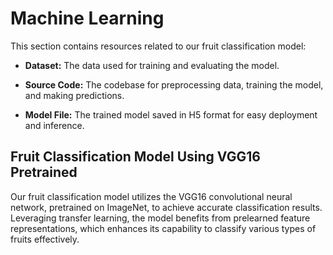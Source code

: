 # Machine Learning

This section contains resources related to our fruit classification model:

- **Dataset:** The data used for training and evaluating the model.
  
- **Source Code:** The codebase for preprocessing data, training the model, and making predictions.
  
- **Model File:** The trained model saved in H5 format for easy deployment and inference.

## Fruit Classification Model Using VGG16 Pretrained

Our fruit classification model utilizes the VGG16 convolutional neural network, pretrained on ImageNet, to achieve accurate classification results. Leveraging transfer learning, the model benefits from prelearned feature representations, which enhances its capability to classify various types of fruits effectively.
